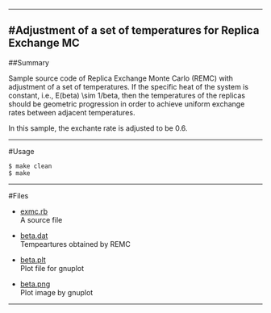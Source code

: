 ------------------------------------------------------------------------
#Adjustment of a set of temperatures for Replica Exchange MC
------------------------------------------------------------------------
##Summary

Sample source code of Replica Exchange Monte Carlo (REMC) with 
adjustment of a set of temperatures.
If the specific heat of the system is constant, i.e.,
E(beta) \sim 1/beta, then the temperatures of the replicas
should be geometric progression in order to achieve
uniform exchange rates between adjacent temperatures.

In this sample, the exchante rate is adjusted to be 0.6.

-----------------------------------------------------------------------
#Usage

    $ make clean
    $ make

-----------------------------------------------------------------------
#Files

* [exmc.rb](exmc.rb)    
  A source file

* [beta.dat](beta.dat)    
  Tempeartures obtained by REMC

* [beta.plt](beta.plt)    
  Plot file for gnuplot

* [beta.png](beta.png)    
  Plot image by gnuplot

------------------------------------------------------------------------
